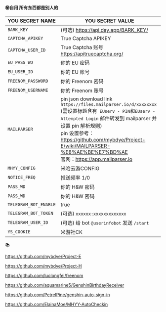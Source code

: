 #### ㊙️自用 所有东西都是别人的

|YOU SECRET NAME|YOU SECRET VALUE|
|-----|-----|
|`BARK_KEY`|(可选) https://api.day.app/BARK_KEY/|
|`CAPTCHA_APIKEY`| True Captcha APIKEY                                                                                         |
|`CAPTCHA_USER_ID`| True Captcha 账号 https://apitruecaptcha.org/                                                                 |
|`EU_PASS_WD`| 你的 EU 密码  
|`EU_USER_ID`| 你的 EU 账号                                                                                                    |
|`FREENOM_PASSWORD`|你的 Freenom 密码
|`FREENOM_USERNAME`|你的 Freenom 账号
|`MAILPARSER`| pin json download link `https://files.mailparser.io/d/xxxxxxxx`<br/>(需设置标题含有` EUserv - PIN`和`EUserv - Attempted Login` 邮件转发到 mailparser 并设置 pin 解析规则)<br/> pin 设置参考：https://github.com/mybdye/Project-E/wiki/MAILPARSER-%E8%AE%BE%E7%BD%AE <br/>官网：https://app.mailparser.io |
|`MHYY_CONFIG`| 米哈云游CONFIG
|`NOTICE_FREQ`| 推送频率 1/0
|`PASS_WD`|你的 H&W 密码|
|`PASS_WD`|你的 H&W 密码|
|`TELEGRAM_BOT_ENABLE`| true
|`TELEGRAM_BOT_TOKEN`|(可选) `xxxxxx:xxxxxxxxxxxxx`|
|`TELEGRAM_USER_ID`|(可选) 给 bot `@userinfobot` 发送 `/start`|
|`YS_COOKIE`|米游社CK |

📚

https://github.com/mybdye/Project-E

https://github.com/mybdye/Project-H

https://github.com/luolongfei/freenom

https://github.com/aquamarine5/GenshinBirthdayReceiver

https://github.com/PetrelPine/genshin-auto-sign-in

https://github.com/ElainaMoe/MHYY-AutoCheckin
